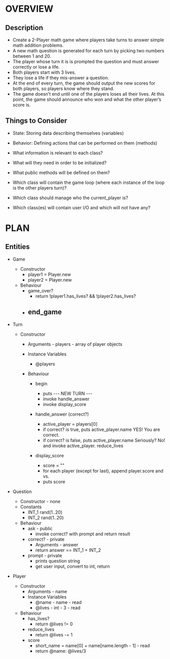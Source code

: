 # OVERVIEW

## Description
- Create a 2-Player math game where players take turns to answer simple math addition problems. 
- A new math question is generated for each turn by picking two numbers between 1 and 20. 
- The player whose turn it is is prompted the question and must answer correctly or lose a life.
- Both players start with 3 lives. 
- They lose a life if they mis-answer a question. 
- At the end of every turn, the game should output the new scores for both players, so players know where they stand.
- The game doesn’t end until one of the players loses all their lives. At this point, the game should announce who won and what the other player’s score is.

## Things to Consider
- State: Storing data describing themselves (variables)
- Behavior: Defining actions that can be performed on them (methods)

- What information is relevant to each class?
- What will they need in order to be initialized?
- What public methods will be defined on them?

- Which class will contain the game loop (where each instance of the loop is the other players turn)?
- Which class should manage who the current_player is?
- Which class(es) will contain user I/O and which will not have any?

# PLAN

## Entities
- Game
    - Constructor 
      - player1 = Player.new
      - player2 = Player.new
    - Behaviour
      - game_over?
        - return !player1.has_lives? && !player2.has_lives?
      - end_game
        - 
      
- Turn
  - Constructor
    - Arguments - players - array of player objects
    - Instance Variables 
      - @players
      
    - Behaviour
      - begin
        - puts --- NEW TURN ---
        - invoke handle_answer
        - invoke display_score
      
      - handle_answer (correct?)
        - active_player = players[0]
        - if correct? is true, puts active_player.name YES! You are correct.
        - if correct? is false, puts active_player.name Seriously? No! and invoke active_player.    reduce_lives

      - display_score
        - score = ""
        - for each player (except for last), append player.score and vs. 
        - puts score

- Question
  - Constructor - none
  - Constants 
    - INT_1 rand(1..20)
    - INT_2 rand(1..20)
  - Behaviour
    - ask - public
      - invoke correct? with prompt and return result
    - correct? - private
      - Arguments - answer
      - return answer == INT_1 + INT_2
    - prompt - private
      - prints question string
      - get user input, convert to int, return
- Player
  - Constructor
    - Arguments - name
    - Instance Variables
      - @name - name - read
      - @lives - int - 3 - read
  - Behaviour
    - has_lives?
      - return @lives != 0
    - reduce_lives
      - return @lives -= 1
    - score
      - short_name = name[0] + name[name.length - 1] - read
      - return @name: @lives/3




